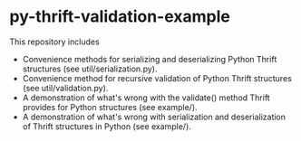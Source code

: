py-thrift-validation-example
============================

This repository includes
* Convenience methods for serializing and deserializing Python Thrift structures
(see util/serialization.py).
* Convenience method for recursive validation of Python Thrift structures 
(see util/validation.py).
* A demonstration of what's wrong with the validate() method Thrift provides for
Python structures (see example/).
* A demonstration of what's wrong with serialization and deserialization of Thrift
structures in Python (see example/).
